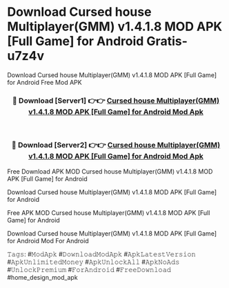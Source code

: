# Download Cursed house Multiplayer(GMM) v1.4.1.8 MOD APK [Full Game] for Android Gratis- u7z4v
Download Cursed house Multiplayer(GMM) v1.4.1.8 MOD APK [Full Game] for Android Free Mod APK

<div align="center">
<h3>🔴 Download [Server1] 👉👉 <a href="https://apk-comot.site?title=Cursed_house_Multiplayer(GMM)_v1.4.1.8_MOD_APK_[Full_Game]_for_Android">Cursed house Multiplayer(GMM) v1.4.1.8 MOD APK [Full Game] for Android Mod Apk</a></h3><br>

<h3>🔴 Download [Server2] 👉👉 <a href="https://apk-comot.site?title=Cursed_house_Multiplayer(GMM)_v1.4.1.8_MOD_APK_[Full_Game]_for_Android">Cursed house Multiplayer(GMM) v1.4.1.8 MOD APK [Full Game] for Android Mod Apk</a></h3>
</div>


Free Download APK MOD Cursed house Multiplayer(GMM) v1.4.1.8 MOD APK [Full Game] for Android

Download Cursed house Multiplayer(GMM) v1.4.1.8 MOD APK [Full Game] for Android 

Free APK MOD Cursed house Multiplayer(GMM) v1.4.1.8 MOD APK [Full Game] for Android 

Download Cursed house Multiplayer(GMM) v1.4.1.8 MOD APK [Full Game] for Android Mod For Android

𝚃𝚊𝚐𝚜: #𝙼𝚘𝚍𝙰𝚙𝚔 #𝙳𝚘𝚠𝚗𝚕𝚘𝚊𝚍𝙼𝚘𝚍𝙰𝚙𝚔 #𝙰𝚙𝚔𝙻𝚊𝚝𝚎𝚜𝚝𝚅𝚎𝚛𝚜𝚒𝚘𝚗 #𝙰𝚙𝚔𝚄𝚗𝚕𝚒𝚖𝚒𝚝𝚎𝚍𝙼𝚘𝚗𝚎𝚢 #𝙰𝚙𝚔𝚄𝚗𝚕𝚘𝚌𝚔𝙰𝚕𝚕 #𝙰𝚙𝚔𝙽𝚘𝙰𝚍𝚜 #𝚄𝚗𝚕𝚘𝚌𝚔𝙿𝚛𝚎𝚖𝚒𝚞𝚖 #𝙵𝚘𝚛𝙰𝚗𝚍𝚛𝚘𝚒𝚍 #𝙵𝚛𝚎𝚎𝙳𝚘𝚠𝚗𝚕𝚘𝚊𝚍 #home_design_mod_apk